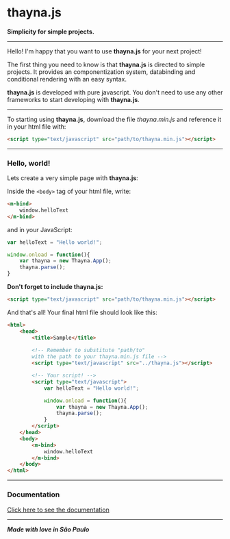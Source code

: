 # thayna.js
**Simplicity for simple projects.**

---
Hello! I'm happy that you want to use **thayna.js** for your next project!

The first thing you need to know is that **thayna.js** is directed to simple projects. It provides an componentization system, databinding and conditional rendering with an easy syntax.

**thayna.js** is developed with pure javascript. You don't need to use any other frameworks to start developing with **thayna.js**.

---

To starting using **thayna.js**, download the file _thayna.min.js_ and reference it in your html file with:

```html
<script type="text/javascript" src="path/to/thayna.min.js"></script>
```
---
### Hello, world!

Lets create a very simple page with **thayna.js**:

Inside the ```<body>``` tag of your html file, write:

```html
<m-bind>
    window.helloText
</m-bind>
```

and in your JavaScript:

```javascript
var helloText = "Hello world!";

window.onload = function(){
    var thayna = new Thayna.App();
    thayna.parse();
}
```

**Don't forget to include thayna.js:**
```html
<script type="text/javascript" src="path/to/thayna.min.js"></script>
```

And that's all! Your final html file should look like this:

```html
<html>
    <head>
        <title>Sample</title>
        
        <!-- Remember to substitute "path/to" 
        with the path to your thayna.min.js file -->
        <script type="text/javascript" src="../thayna.js"></script>

        <!-- Your script! -->
        <script type="text/javascript">
            var helloText = "Hello world!";

            window.onload = function(){
                var thayna = new Thayna.App();
                thayna.parse();
            }
        </script>
    </head>
    <body>
        <m-bind>
            window.helloText
        </m-bind>
    </body>
</html>
```
---
### Documentation

[Click here to see the documentation](/DOCUMENTATION.md)

---
_**Made with love in São Paulo**_
